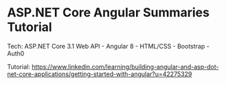 # ASP.NET Core Angular Summaries Tutorial

Tech: ASP.NET Core 3.1 Web API - Angular 8 - HTML/CSS - Bootstrap - Auth0

Tutorial: https://www.linkedin.com/learning/building-angular-and-asp-dot-net-core-applications/getting-started-with-angular?u=42275329

